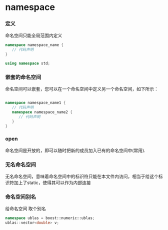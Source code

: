 # namespace



### 定义
命名空间只能全局范围内定义
``` cpp
namespace namespace_name {
   // 代码声明
}
```


``` cpp
using namespace std;
```


### 嵌套的命名空间
命名空间可以嵌套，您可以在一个命名空间中定义另一个命名空间，如下所示：

```cpp

namespace namespace_name1 {
   // 代码声明
   namespace namespace_name2 {
      // 代码声明
   }
}
```

### open
命名空间是开放的，即可以随时把新的成员加入已有的命名空间中(常用).


### 无名命名空间
无名命名空间，意味着命名空间中的标识符只能在本文件内访问，相当于给这个标识符加上了static，使得其可以作为内部连接

### 命名空间别名
给命名空间 取个别名


``` cpp
namespace ublas = boost::numeric::ublas;
ublas::vector<double> v;
```